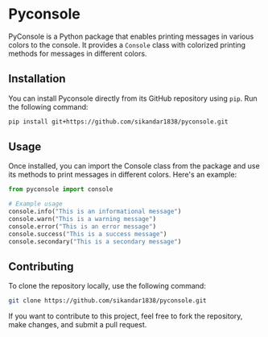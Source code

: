 # Pyconsole

PyConsole is a Python package that enables printing messages in various colors to the console. It provides a `Console` class with colorized printing methods for messages in different colors.

## Installation

You can install Pyconsole directly from its GitHub repository using `pip`. Run the following command:

```bash
pip install git+https://github.com/sikandar1838/pyconsole.git
```

## Usage

Once installed, you can import the Console class from the package and use its methods to print messages in different colors. Here's an example:

```py
from pyconsole import console

# Example usage
console.info("This is an informational message")
console.warn("This is a warning message")
console.error("This is an error message")
console.success("This is a success message")
console.secondary("This is a secondary message")
```

## Contributing

To clone the repository locally, use the following command:
```bash
git clone https://github.com/sikandar1838/pyconsole.git
```

If you want to contribute to this project, feel free to fork the repository, make changes, and submit a pull request.
